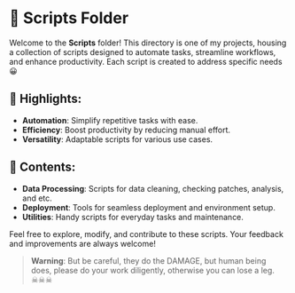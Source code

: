 # 📂 Scripts Folder

Welcome to the **Scripts** folder! This directory is one of my projects, housing a collection of scripts designed to automate tasks, 
streamline workflows, and enhance productivity. Each script is created to address specific needs 😀

## 🌟 Highlights:
- **Automation**: Simplify repetitive tasks with ease.
- **Efficiency**: Boost productivity by reducing manual effort.
- **Versatility**: Adaptable scripts for various use cases.

## 📜 Contents:
- **Data Processing**: Scripts for data cleaning, checking patches, analysis, and etc.
- **Deployment**: Tools for seamless deployment and environment setup.
- **Utilities**: Handy scripts for everyday tasks and maintenance.

Feel free to explore, modify, and contribute to these scripts. Your feedback and improvements are always welcome!

> **Warning**: But be careful, they do the DAMAGE, but human being does, please do your work diligently, otherwise you can lose a leg. ☠☠☠
